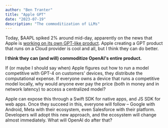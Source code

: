 ```yaml
---
author: "Ben Tranter"
title: "Apple GPT"
date: "2023-07-19"
description: "The commoditization of LLMs"
---
```


Today, $AAPL spiked 2% around mid-day, apparently on the news that Apple is [working on its own GPT-like product](https://www.bloomberg.com/news/articles/2023-07-19/apple-preps-ajax-generative-ai-apple-gpt-to-rival-openai-and-google). Apple creating a GPT product that runs on a Cloud provider is cool and all, but I think they can do better.

**I think they can (and will) commoditize OpenAI's entire product.**

If (or maybe I should say when) Apple figures out how to run a model competitive with GPT-4 on customers' devices, they distribute the computational expense. If everyone owns a device that runs a competitive model locally, why would anyone ever pay the price (both in money and in network latency) to access a centralized model?

Apple can expose this through a Swift SDK for native apps, and JS SDK for web apps. Once they succeed in this, everyone will follow – Google with Android, Meta with their ecosystem, even Salesforce with their platform. Developers will adopt this new approach, and the ecosystem will change almost immediately. What will OpenAI do after that?
